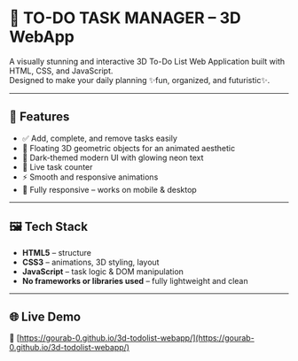 # 🧠 TO-DO TASK MANAGER – 3D WebApp

A visually stunning and interactive 3D To-Do List Web Application built with HTML, CSS, and JavaScript.  
Designed to make your daily planning ✨fun, organized, and futuristic✨.

---

## 🚀 Features

- ✅ Add, complete, and remove tasks easily
- 🧊 Floating 3D geometric objects for an animated aesthetic
- 🎨 Dark-themed modern UI with glowing neon text
- 🔢 Live task counter
- ⚡ Smooth and responsive animations
- 📱 Fully responsive – works on mobile & desktop

---

## 🖼️ Tech Stack

- **HTML5** – structure  
- **CSS3** – animations, 3D styling, layout  
- **JavaScript** – task logic & DOM manipulation  
- **No frameworks or libraries used** – fully lightweight and clean

---

## 🌐 Live Demo

🔗 [https://gourab-0.github.io/3d-todolist-webapp/](https://gourab-0.github.io/3d-todolist-webapp/)


